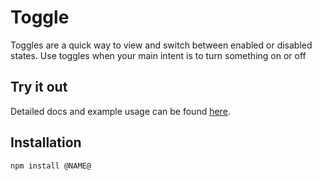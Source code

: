 # Toggle

Toggles are a quick way to view and switch between enabled or disabled states.
Use toggles when your main intent is to turn something on or off

## Try it out

Detailed docs and example usage can be found [here](//aui-cdn.atlassian.com/atlaskit/registry/@NAME@/latest/index.html).

## Installation

```sh
npm install @NAME@
```
